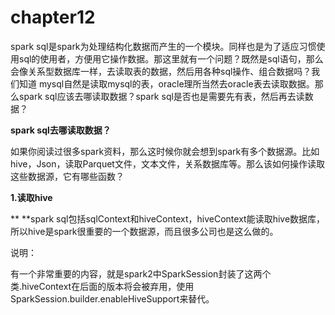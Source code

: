 # chapter12

spark sql是spark为处理结构化数据而产生的一个模块。同样也是为了适应习惯使用sql的使用者，方便用它操作数据。那这里就有一个问题？既然是sql语句，那么会像关系型数据库一样，去读取表的数据，然后用各种sql操作、组合数据吗？我们知道 mysql自然是读取mysql的表，oracle理所当然去oracle表去读取数据。那么spark sql应该去哪读取数据？spark sql是否也是需要先有表，然后再去读数据？

**spark sql去哪读取数据？**

如果你阅读过很多spark资料，那么这时候你就会想到spark有多个数据源。比如hive，Json，读取Parquet文件，文本文件，关系数据库等。那么该如何操作读取这些数据源，它有哪些函数？

**1.读取hive**

**  **spark sql包括sqlContext和hiveContext，hiveContext能读取hive数据库，所以hive是spark很重要的一个数据源，而且很多公司也是这么做的。

说明：

有一个非常重要的内容，就是spark2中SparkSession封装了这两个类.hiveContext在后面的版本将会被弃用，使用 SparkSession.builder.enableHiveSupport来替代。

